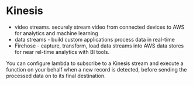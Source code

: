 # Kinesis
- video streams. securely stream video from connected devices to AWS for analytics and machine learning
- data streams - build custom applications process data in real-time
- Firehose - capture, transform, load data streams into AWS data stores for near rel-time analytics with BI tools.


You can configure lambda to subscribe to a Kinesis stream and execute a function on your behalf when a new record is detected, before sending the processed data on to its final destination.